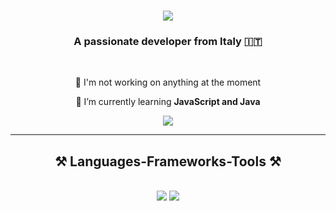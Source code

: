 <h1 align="center">
    <img src="https://readme-typing-svg.herokuapp.com/?font=Righteous&size=35&center=true&vCenter=true&width=500&height=70&duration=4000&lines=Hi+There!+👋;+I'm+Gab!;" />
</h1>

<h3 align="center">A passionate developer from Italy 🇮🇹</h3>

<br/>

<div align="center">
 
🔭 I'm not working on anything at the moment 

🌱 I’m currently learning **JavaScript and Java**

 </div>
 
 
<div align="center"> 
  <a href="gabrielsiano2006@gmail.com">
    <img src="https://img.shields.io/badge/Gmail-333333?style=for-the-badge&logo=gmail&logoColor=red" />
  </a>

</div>

 <hr/>
 
<h2 align="center">⚒️ Languages-Frameworks-Tools ⚒️</h2>
<br/>
<div align="center">
    <img src="https://skillicons.dev/icons?i=,discordjs,java,js,html,css,bootstrap,git,py,arduino,c,cs,cpp"/>
    <img src="https://skillicons.dev/icons?i=windows,discord,vscode,github,html,linux,powershell,"
</div>
